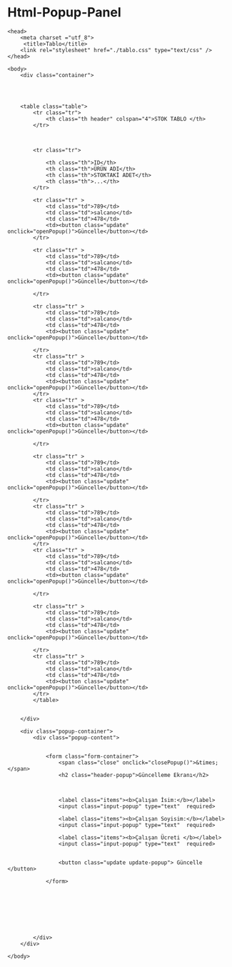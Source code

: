 # Html-Popup-Panel
<doctype html>
    <html lang="tr">
    
    <head> 
        <meta charset ="utf_8">
         <title>Tablo</title>
        <link rel="stylesheet" href="./tablo.css" type="text/css" />
    </head>

    <body>
        <div class="container">
          
        
            
            
        <table class="table">
            <tr class="tr">
                <th class="th header" colspan="4">STOK TABLO </th>
            </tr>
                

            
            <tr class="tr">
                
                <th class="th">ID</th>
                <th class="th">ÜRÜN ADI</th>
                <th class="th">STOKTAKİ ADET</th>
                <th class="th">...</th>
            </tr>

            <tr class="tr" >
                <td class="td">789</td>
                <td class="td">salcano</td>
                <td class="td">478</td>
                <td><button class="update" onclick="openPopup()">Güncelle</button></td>
            </tr>

            <tr class="tr" >
                <td class="td">789</td>
                <td class="td">salcano</td>
                <td class="td">478</td>
                <td><button class="update" onclick="openPopup()">Güncelle</button></td>

            </tr>

            <tr class="tr" >
                <td class="td">789</td>
                <td class="td">salcano</td>
                <td class="td">478</td>
                <td><button class="update" onclick="openPopup()">Güncelle</button></td>

            </tr>
            <tr class="tr" >
                <td class="td">789</td>
                <td class="td">salcano</td>
                <td class="td">478</td>
                <td><button class="update" onclick="openPopup()">Güncelle</button></td>
            </tr>
            <tr class="tr" >
                <td class="td">789</td>
                <td class="td">salcano</td>
                <td class="td">478</td>
                <td><button class="update" onclick="openPopup()">Güncelle</button></td>

            </tr>

            <tr class="tr" >
                <td class="td">789</td>
                <td class="td">salcano</td>
                <td class="td">478</td>
                <td><button class="update" onclick="openPopup()">Güncelle</button></td>

            </tr>
            <tr class="tr" >
                <td class="td">789</td>
                <td class="td">salcano</td>
                <td class="td">478</td>
                <td><button class="update" onclick="openPopup()">Güncelle</button></td>
            </tr>
            <tr class="tr" >
                <td class="td">789</td>
                <td class="td">salcano</td>
                <td class="td">478</td>
                <td><button class="update" onclick="openPopup()">Güncelle</button></td>

            </tr>

            <tr class="tr" >
                <td class="td">789</td>
                <td class="td">salcano</td>
                <td class="td">478</td>
                <td><button class="update" onclick="openPopup()">Güncelle</button></td>

            </tr>
            <tr class="tr" >
                <td class="td">789</td>
                <td class="td">salcano</td>
                <td class="td">478</td>
                <td><button class="update" onclick="openPopup()">Güncelle</button></td>
            </tr>
            </table>
           

        </div>

        <div class="popup-container">
            <div class="popup-content"> 
                
                
                <form class="form-container">
                    <span class="close" onclick="closePopup()">&times;</span>
                    <h2 class="header-popup">Güncelleme Ekranı</h2>
                    


                    <label class="items"><b>Çalışan İsim:</b></label>
                    <input class="input-popup" type="text"  required>
        
                    <label class="items"><b>Çalışan Soyisim:</b></label>
                    <input class="input-popup" type="text"  required>

                    <label class="items"><b>Çalışan Ücreti </b></label>
                    <input class="input-popup" type="text"  required>
        
                    
                    <button class="update update-popup"> Güncelle </button>

                </form>
                
                
                
                
               
                


            </div>
        </div>

    </body>
